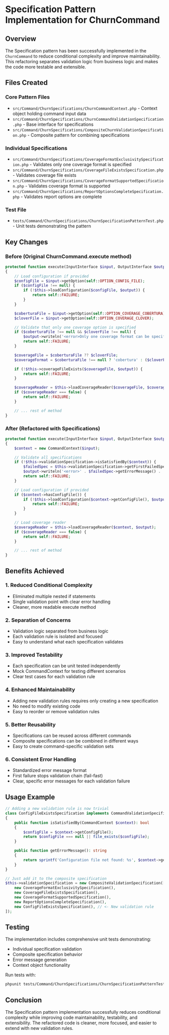 # Specification Pattern Implementation for ChurnCommand

## Overview

The Specification pattern has been successfully implemented in the `ChurnCommand` to reduce conditional complexity and improve maintainability. This refactoring separates validation logic from business logic and makes the code more testable and extensible.

## Files Created

### Core Pattern Files
- `src/Command/ChurnSpecifications/ChurnCommandContext.php` - Context object holding command input data
- `src/Command/ChurnSpecifications/ChurnCommandValidationSpecification.php` - Base interface for specifications
- `src/Command/ChurnSpecifications/CompositeChurnValidationSpecification.php` - Composite pattern for combining specifications

### Individual Specifications
- `src/Command/ChurnSpecifications/CoverageFormatExclusivitySpecification.php` - Validates only one coverage format is specified
- `src/Command/ChurnSpecifications/CoverageFileExistsSpecification.php` - Validates coverage file exists
- `src/Command/ChurnSpecifications/CoverageFormatSupportedSpecification.php` - Validates coverage format is supported
- `src/Command/ChurnSpecifications/ReportOptionsCompleteSpecification.php` - Validates report options are complete

### Test File
- `tests/Command/ChurnSpecifications/ChurnSpecificationPatternTest.php` - Unit tests demonstrating the pattern

## Key Changes

### Before (Original ChurnCommand.execute method)
```php
protected function execute(InputInterface $input, OutputInterface $output): int
{
    // Load configuration if provided
    $configFile = $input->getOption(self::OPTION_CONFIG_FILE);
    if ($configFile !== null) {
        if (!$this->loadConfiguration($configFile, $output)) {
            return self::FAILURE;
        }
    }

    $coberturaFile = $input->getOption(self::OPTION_COVERAGE_COBERTURA);
    $cloverFile = $input->getOption(self::OPTION_COVERAGE_CLOVER);

    // Validate that only one coverage option is specified
    if ($coberturaFile !== null && $cloverFile !== null) {
        $output->writeln('<error>Only one coverage format can be specified at a time.</error>');
        return self::FAILURE;
    }

    $coverageFile = $coberturaFile ?? $cloverFile;
    $coverageFormat = $coberturaFile !== null ? 'cobertura' : ($cloverFile !== null ? 'clover' : null);

    if (!$this->coverageFileExists($coverageFile, $output)) {
        return self::FAILURE;
    }

    $coverageReader = $this->loadCoverageReader($coverageFile, $coverageFormat, $output);
    if ($coverageReader === false) {
        return self::FAILURE;
    }

    // ... rest of method
}
```

### After (Refactored with Specifications)
```php
protected function execute(InputInterface $input, OutputInterface $output): int
{
    $context = new CommandContext($input);

    // Validate all specifications
    if (!$this->validationSpecification->isSatisfiedBy($context)) {
        $failedSpec = $this->validationSpecification->getFirstFailedSpecification($context);
        $output->writeln('<error>' . $failedSpec->getErrorMessage() . '</error>');
        return self::FAILURE;
    }

    // Load configuration if provided
    if ($context->hasConfigFile()) {
        if (!$this->loadConfiguration($context->getConfigFile(), $output)) {
            return self::FAILURE;
        }
    }

    // Load coverage reader
    $coverageReader = $this->loadCoverageReader($context, $output);
    if ($coverageReader === false) {
        return self::FAILURE;
    }

    // ... rest of method
}
```

## Benefits Achieved

### 1. **Reduced Conditional Complexity**
- Eliminated multiple nested if statements
- Single validation point with clear error handling
- Cleaner, more readable execute method

### 2. **Separation of Concerns**
- Validation logic separated from business logic
- Each validation rule is isolated and focused
- Easy to understand what each specification validates

### 3. **Improved Testability**
- Each specification can be unit tested independently
- Mock CommandContext for testing different scenarios
- Clear test cases for each validation rule

### 4. **Enhanced Maintainability**
- Adding new validation rules requires only creating a new specification
- No need to modify existing code
- Easy to reorder or remove validation rules

### 5. **Better Reusability**
- Specifications can be reused across different commands
- Composite specifications can be combined in different ways
- Easy to create command-specific validation sets

### 6. **Consistent Error Handling**
- Standardized error message format
- First failure stops validation chain (fail-fast)
- Clear, specific error messages for each validation failure

## Usage Example

```php
// Adding a new validation rule is now trivial
class ConfigFileExistsSpecification implements CommandValidationSpecification
{
    public function isSatisfiedBy(CommandContext $context): bool
    {
        $configFile = $context->getConfigFile();
        return $configFile === null || file_exists($configFile);
    }

    public function getErrorMessage(): string
    {
        return sprintf('Configuration file not found: %s', $context->getConfigFile());
    }
}

// Just add it to the composite specification
$this->validationSpecification = new CompositeValidationSpecification([
    new CoverageFormatExclusivitySpecification(),
    new CoverageFileExistsSpecification(),
    new CoverageFormatSupportedSpecification(),
    new ReportOptionsCompleteSpecification(),
    new ConfigFileExistsSpecification(), // <- New validation rule
]);
```

## Testing

The implementation includes comprehensive unit tests demonstrating:
- Individual specification validation
- Composite specification behavior
- Error message generation
- Context object functionality

Run tests with:
```bash
phpunit tests/Command/ChurnSpecifications/ChurnSpecificationPatternTest.php
```

## Conclusion

The Specification pattern implementation successfully reduces conditional complexity while improving code maintainability, testability, and extensibility. The refactored code is cleaner, more focused, and easier to extend with new validation rules.
